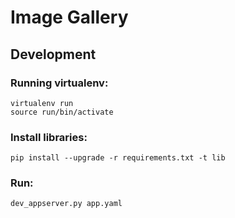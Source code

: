 
# Image Gallery


## Development

### Running virtualenv:

```
virtualenv run
source run/bin/activate
```

### Install libraries:

```
pip install --upgrade -r requirements.txt -t lib
```

### Run:

```
dev_appserver.py app.yaml
```

